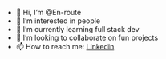 - 👋 Hi, I’m @En-route
- 👀 I’m interested in people
- 🌱 I’m currently learning full stack dev
- 💞️ I’m looking to collaborate on fun projects
- 📫 How to reach me: [Linkedin](https://www.linkedin.com/in/katleho-makhale-6a58b5148)

<!---
En-route/En-route is a ✨ special ✨ repository because its `README.md` (this file) appears on your GitHub profile.
You can click the Preview link to take a look at your changes.
--->
